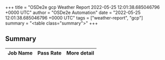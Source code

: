 +++
title = "OSDe2e gcp Weather Report 2022-05-25 12:01:38.685046796 +0000 UTC"
author = "OSDe2e Automation"
date = "2022-05-25 12:01:38.685046796 +0000 UTC"
tags = ["weather-report", "gcp"]
summary = "<table class=\"summary\"></table>"
+++
## Summary

| Job Name | Pass Rate | More detail |
|----------|-----------|-------------|




